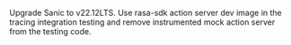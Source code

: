 Upgrade Sanic to v22.12LTS.
Use rasa-sdk action server dev image in the tracing integration testing and remove instrumented mock action server from the testing code.
